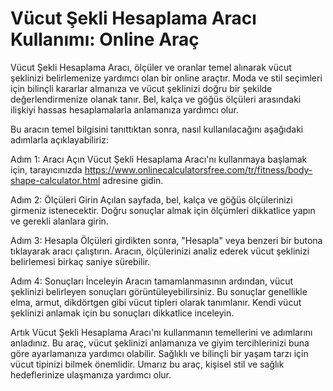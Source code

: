 Vücut Şekli Hesaplama Aracı Kullanımı: Online Araç
==================================================

Vücut Şekli Hesaplama Aracı, ölçüler ve oranlar temel alınarak vücut şeklinizi belirlemenize yardımcı olan bir online araçtır. Moda ve stil seçimleri için bilinçli kararlar almanıza ve vücut şeklinizi doğru bir şekilde değerlendirmenize olanak tanır. Bel, kalça ve göğüs ölçüleri arasındaki ilişkiyi hassas hesaplamalarla anlamanıza yardımcı olur.

Bu aracın temel bilgisini tanıttıktan sonra, nasıl kullanılacağını aşağıdaki adımlarla açıklayabiliriz:

Adım 1: Aracı Açın Vücut Şekli Hesaplama Aracı'nı kullanmaya başlamak için, tarayıcınızda <https://www.onlinecalculatorsfree.com/tr/fitness/body-shape-calculator.html> adresine gidin.

Adım 2: Ölçüleri Girin Açılan sayfada, bel, kalça ve göğüs ölçülerinizi girmeniz istenecektir. Doğru sonuçlar almak için ölçümleri dikkatlice yapın ve gerekli alanlara girin.

Adım 3: Hesapla Ölçüleri girdikten sonra, "Hesapla" veya benzeri bir butona tıklayarak aracı çalıştırın. Aracın, ölçülerinizi analiz ederek vücut şeklinizi belirlemesi birkaç saniye sürebilir.

Adım 4: Sonuçları İnceleyin Aracın tamamlanmasının ardından, vücut şeklinizi belirleyen sonuçları görüntüleyebilirsiniz. Bu sonuçlar genellikle elma, armut, dikdörtgen gibi vücut tipleri olarak tanımlanır. Kendi vücut şeklinizi anlamak için bu sonuçları dikkatlice inceleyin.

Artık Vücut Şekli Hesaplama Aracı'nı kullanmanın temellerini ve adımlarını anladınız. Bu araç, vücut şeklinizi anlamanıza ve giyim tercihlerinizi buna göre ayarlamanıza yardımcı olabilir. Sağlıklı ve bilinçli bir yaşam tarzı için vücut tipinizi bilmek önemlidir. Umarız bu araç, kişisel stil ve sağlık hedeflerinize ulaşmanıza yardımcı olur.
